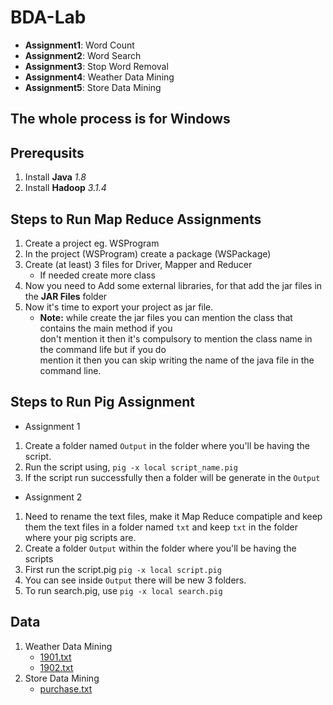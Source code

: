 # BDA-Lab

- **Assignment1**: Word Count
- **Assignment2**: Word Search
- **Assignment3**: Stop Word Removal
- **Assignment4**: Weather Data Mining
- **Assignment5**: Store Data Mining

## The whole process is for Windows

## Prerequsits 
1. Install **Java** *1.8*
2. Install **Hadoop** *3.1.4*


## Steps to Run Map Reduce Assignments
1. Create a project eg. WSProgram
2. In the project (WSProgram) create a package (WSPackage)
3. Create (at least) 3 files for Driver, Mapper and Reducer
	- If needed create more class
4. Now you need to Add some external libraries, for that add the jar files in the **JAR Files** folder
5. Now it's time to export your project as jar file.
	- **Note:** while create the jar files you can mention the class that contains the main method if you \
	don't mention it then it's compulsory to mention the class name in the command life but if you do \
	mention it then you can skip writing the name of the java file in the command line.


## Steps to Run Pig Assignment

- Assignment 1
1. Create a folder named `Output` in the folder where you'll be having the script.
2. Run the script using, `pig -x local script_name.pig`
3. If the script run successfully then a folder will be generate in the `Output`

- Assignment 2
1. Need to rename the text files, make it Map Reduce compatiple and keep them the text files in a folder named `txt` and keep `txt`  in the folder where your pig scripts are.
2. Create a folder `Output` within the folder where you'll be having the scripts
3. First run the script.pig `pig -x local script.pig`
4. You can see inside `Output` there will be new 3 folders.
5. To run search.pig, use `pig -x local search.pig`


## Data
1. Weather Data Mining
	- [1901.txt](https://drive.google.com/file/d/1FvUFA2w1_wQN-DZ-Aw44INA4n_N__qM4/view?usp=sharing)
	- [1902.txt](https://drive.google.com/file/d/1OES03G8M9XU4G3DhPT0Cvald6giuWbc_/view?usp=sharing)
2. Store Data Mining
	- [purchase.txt](https://drive.google.com/file/d/1v_nJbyclaJt_5cdeBKFU423cdlfMQMEX/view?usp=sharing)